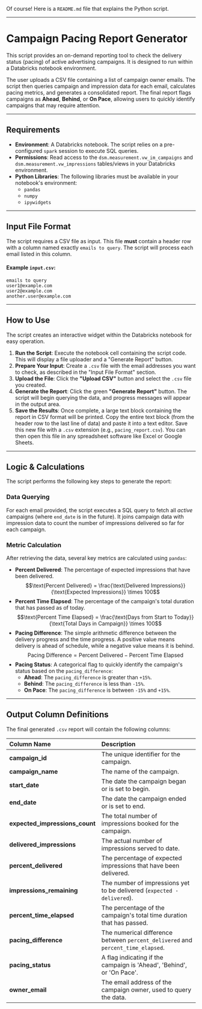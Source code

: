 Of course\! Here is a `README.md` file that explains the Python script.

-----

# Campaign Pacing Report Generator

This script provides an on-demand reporting tool to check the delivery status (pacing) of active advertising campaigns. It is designed to run within a Databricks notebook environment.

The user uploads a CSV file containing a list of campaign owner emails. The script then queries campaign and impression data for each email, calculates pacing metrics, and generates a consolidated report. The final report flags campaigns as **Ahead**, **Behind**, or **On Pace**, allowing users to quickly identify campaigns that may require attention.

-----

## Requirements

  * **Environment**: A Databricks notebook. The script relies on a pre-configured `spark` session to execute SQL queries.
  * **Permissions**: Read access to the `dsm.measurement.vw_im_campaigns` and `dsm.measurement.vw_impressions` tables/views in your Databricks environment.
  * **Python Libraries**: The following libraries must be available in your notebook's environment:
      * `pandas`
      * `numpy`
      * `ipywidgets`

-----

## Input File Format

The script requires a CSV file as input. This file **must** contain a header row with a column named exactly `emails to query`. The script will process each email listed in this column.

#### Example `input.csv`:

```csv
emails to query
user1@example.com
user2@example.com
another.user@example.com
```

-----

## How to Use

The script creates an interactive widget within the Databricks notebook for easy operation.

1.  **Run the Script**: Execute the notebook cell containing the script code. This will display a file uploader and a "Generate Report" button.
2.  **Prepare Your Input**: Create a `.csv` file with the email addresses you want to check, as described in the "Input File Format" section.
3.  **Upload the File**: Click the **"Upload CSV"** button and select the `.csv` file you created.
4.  **Generate the Report**: Click the green **"Generate Report"** button. The script will begin querying the data, and progress messages will appear in the output area.
5.  **Save the Results**: Once complete, a large text block containing the report in CSV format will be printed. Copy the entire text block (from the header row to the last line of data) and paste it into a text editor. Save this new file with a `.csv` extension (e.g., `pacing_report.csv`). You can then open this file in any spreadsheet software like Excel or Google Sheets.

-----

## Logic & Calculations

The script performs the following key steps to generate the report:

### Data Querying

For each email provided, the script executes a SQL query to fetch all *active* campaigns (where `end_date` is in the future). It joins campaign data with impression data to count the number of impressions delivered so far for each campaign.

### Metric Calculation

After retrieving the data, several key metrics are calculated using `pandas`:

  * **Percent Delivered**: The percentage of expected impressions that have been delivered.
    $$\text{Percent Delivered} = \frac{\text{Delivered Impressions}}{\text{Expected Impressions}} \times 100$$
  * **Percent Time Elapsed**: The percentage of the campaign's total duration that has passed as of today.
    $$\text{Percent Time Elapsed} = \frac{\text{Days from Start to Today}}{\text{Total Days in Campaign}} \times 100$$
  * **Pacing Difference**: The simple arithmetic difference between the delivery progress and the time progress. A positive value means delivery is ahead of schedule, while a negative value means it is behind.
    $$\text{Pacing Difference} = \text{Percent Delivered} - \text{Percent Time Elapsed}$$
  * **Pacing Status**: A categorical flag to quickly identify the campaign's status based on the `pacing_difference`:
      * **Ahead**: The `pacing_difference` is greater than `+15%`.
      * **Behind**: The `pacing_difference` is less than `-15%`.
      * **On Pace**: The `pacing_difference` is between `-15%` and `+15%`.

-----

## Output Column Definitions

The final generated `.csv` report will contain the following columns:

| Column Name | Description |
| :--- | :--- |
| **campaign\_id** | The unique identifier for the campaign. |
| **campaign\_name** | The name of the campaign. |
| **start\_date** | The date the campaign began or is set to begin. |
| **end\_date** | The date the campaign ended or is set to end. |
| **expected\_impressions\_count** | The total number of impressions booked for the campaign. |
| **delivered\_impressions** | The actual number of impressions served to date. |
| **percent\_delivered** | The percentage of expected impressions that have been delivered. |
| **impressions\_remaining** | The number of impressions yet to be delivered (`expected - delivered`). |
| **percent\_time\_elapsed** | The percentage of the campaign's total time duration that has passed. |
| **pacing\_difference** | The numerical difference between `percent_delivered` and `percent_time_elapsed`. |
| **pacing\_status** | A flag indicating if the campaign is 'Ahead', 'Behind', or 'On Pace'. |
| **owner\_email** | The email address of the campaign owner, used to query the data. |
